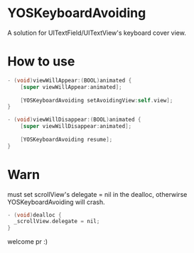 # YOSKeyboardAvoiding
A solution for UITextField/UITextView's keyboard cover view.

# How to use
```objective-c
- (void)viewWillAppear:(BOOL)animated {
    [super viewWillAppear:animated];
    
    [YOSKeyboardAvoiding setAvoidingView:self.view];
}

- (void)viewWillDisappear:(BOOL)animated {
    [super viewWillDisappear:animated];
    
    [YOSKeyboardAvoiding resume];
}
```

# Warn
must set scrollView's delegate = nil in the dealloc, otherwirse YOSKeyboardAvoiding will crash.
```objective-c
- (void)dealloc {
  _scrollView.delegate = nil;
}
```
welcome pr :)
